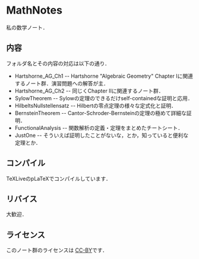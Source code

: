 MathNotes
===========
私の数学ノート．

内容
------
フォルダ名とその内容の対応は以下の通り．

* Hartshorne_AG_Ch1 -- Hartshorne "Algebraic Geometry" Chapter Iに関連するノート群．演習問題への解答が主．
* Hartshorne_AG_Ch2 -- 同じくChapter IIに関連するノート群．
* SylowTheorem -- Sylowの定理のできるだけself-containedな証明と応用．
* HilbeltsNullstellensatz -- Hilbertの零点定理の様々な定式化と証明．
* BernsteinTheorem -- Cantor-Schroder-Bernsteinの定理の極めて詳細な証明．
* FunctionalAnalysis -- 関数解析の定義・定理をまとめたチートシート．
* JustOne -- そういえば証明したことがないな，とか，知っていると便利な定理とか．

コンパイル
------------
TeXLiveのpLaTeXでコンパイルしています．

リバイス
---------
大歓迎．

ライセンス
-----------
このノート群のライセンスは
[CC-BY](https://creativecommons.org/licenses/by/4.0/deed.ja)です．
